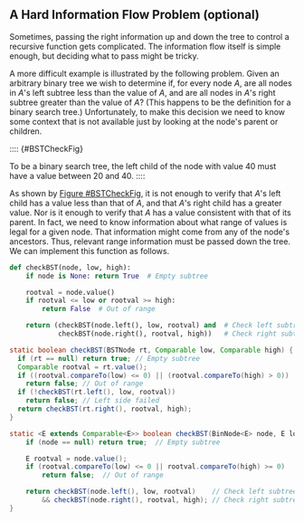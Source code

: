 
## A Hard Information Flow Problem (optional)

Sometimes, passing the right information up and down the tree to control
a recursive function gets complicated. The information flow itself is
simple enough, but deciding what to pass might be tricky.

A more difficult example is illustrated by the following problem. Given
an arbitrary binary tree we wish to determine if, for every node $A$,
are all nodes in $A$'s left subtree less than the value of $A$, and are
all nodes in $A$'s right subtree greater than the value of $A$? (This
happens to be the definition for a binary search tree.) Unfortunately,
to make this decision we need to know some context that is not available
just by looking at the node's parent or children.

:::: {#BSTCheckFig}
<inlineav id="BSTCheckCON" src="BTRecurTutor/BSTCheckCON.js" name="BTRecurTutor/BSTCheckCON" links="BTRecurTutor/BSTCheckCON.css" static/>

To be a binary search tree, the left child of the node with value 40
must have a value between 20 and 40.
::::

As shown by [Figure #BSTCheckFig](#BSTCheckFig),
it is not enough to verify that $A$'s left child has a value less than
that of $A$, and that $A$'s right child has a greater value. Nor is it
enough to verify that $A$ has a value consistent with that of its
parent. In fact, we need to know information about what range of values
is legal for a given node. That information might come from any of the
node's ancestors. Thus, relevant range information must be passed down
the tree. We can implement this function as follows.

```python
def checkBST(node, low, high):
    if node is None: return True  # Empty subtree

    rootval = node.value()
    if rootval <= low or rootval >= high:
        return False  # Out of range

    return (checkBST(node.left(), low, rootval) and  # Check left subtree
            checkBST(node.right(), rootval, high))   # Check right subtree
```

```java
static boolean checkBST(BSTNode rt, Comparable low, Comparable high) {
  if (rt == null) return true; // Empty subtree
  Comparable rootval = rt.value();
  if ((rootval.compareTo(low) <= 0) || (rootval.compareTo(high) > 0))
    return false; // Out of range
  if (!checkBST(rt.left(), low, rootval))
    return false; // Left side failed
  return checkBST(rt.right(), rootval, high);
}
```

```java
static <E extends Comparable<E>> boolean checkBST(BinNode<E> node, E low, E high) {
    if (node == null) return true;  // Empty subtree

    E rootval = node.value();
    if (rootval.compareTo(low) <= 0 || rootval.compareTo(high) >= 0)
        return false;  // Out of range

    return checkBST(node.left(), low, rootval)    // Check left subtree
        && checkBST(node.right(), rootval, high); // Check right subtree
}
```


